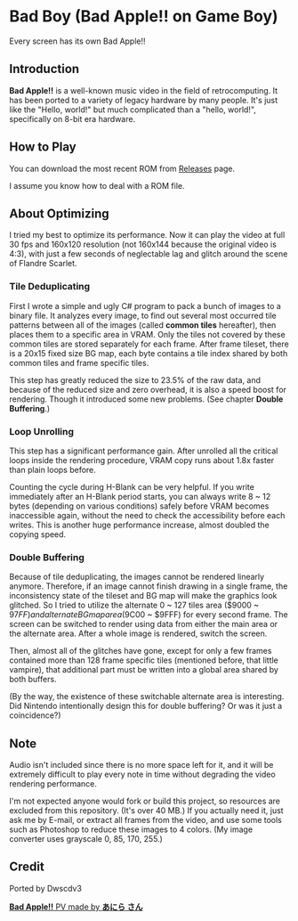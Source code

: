 # Bad Boy (Bad Apple!! on Game Boy)

Every screen has its own Bad Apple!!

## Introduction

**Bad Apple!!** is a well-known music video in the field of retrocomputing. It has been ported to a variety of legacy hardware by many people. It's just like the "Hello, world!" but much complicated than a "hello, world!", specifically on 8-bit era hardware.

## How to Play

You can download the most recent ROM from [Releases](http://github.com/Dwscdv3/BadBoy/releases) page.

I assume you know how to deal with a ROM file.

## About Optimizing

I tried my best to optimize its performance. Now it can play the video at full 30 fps and 160x120 resolution (not 160x144 because the original video is 4:3), with just a few seconds of neglectable lag and glitch around the scene of Flandre Scarlet.

### Tile Deduplicating

First I wrote a simple and ugly C# program to pack a bunch of images to a binary file. It analyzes every image, to find out several most occurred tile patterns between all of the images (called **common tiles** hereafter), then places them to a specific area in VRAM. Only the tiles not covered by these common tiles are stored separately for each frame. After frame tileset, there is a 20x15 fixed size BG map, each byte contains a tile index shared by both common tiles and frame specific tiles.

This step has greatly reduced the size to 23.5% of the raw data, and because of the reduced size and zero overhead, it is also a speed boost for rendering. Though it introduced some new problems. (See chapter **Double Buffering**.)

### Loop Unrolling

This step has a significant performance gain. After unrolled all the critical loops inside the rendering procedure, VRAM copy runs about 1.8x faster than plain loops before.

Counting the cycle during H-Blank can be very helpful. If you write immediately after an H-Blank period starts, you can always write 8 ~ 12 bytes (depending on various conditions) safely before VRAM becomes inaccessible again, without the need to check the accessibility before each writes. This is another huge performance increase, almost doubled the copying speed.

### Double Buffering

Because of tile deduplicating, the images cannot be rendered linearly anymore. Therefore, if an image cannot finish drawing in a single frame, the inconsistency state of the tileset and BG map will make the graphics look glitched. So I tried to utilize the alternate 0 ~ 127 tiles area ($9000 ~ $97FF) and alternate BG map area ($9C00 ~ $9FFF) for every second frame. The screen can be switched to render using data from either the main area or the alternate area. After a whole image is rendered, switch the screen.

Then, almost all of the glitches have gone, except for only a few frames contained more than 128 frame specific tiles (mentioned before, that little vampire), that additional part must be written into a global area shared by both buffers.

(By the way, the existence of these switchable alternate area is interesting. Did Nintendo intentionally design this for double buffering? Or was it just a coincidence?)

## Note

Audio isn't included since there is no more space left for it, and it will be extremely difficult to play every note in time without degrading the video rendering performance.

I'm not expected anyone would fork or build this project, so resources are excluded from this repository. (It's over 40 MB.) If you actually need it, just ask me by E-mail, or extract all frames from the video, and use some tools such as Photoshop to reduce these images to 4 colors. (My image converter uses grayscale 0, 85, 170, 255.)

## Credit

Ported by Dwscdv3

[**Bad Apple!!** PV made by **あにら さん**](https://www.nicovideo.jp/watch/sm8628149)
